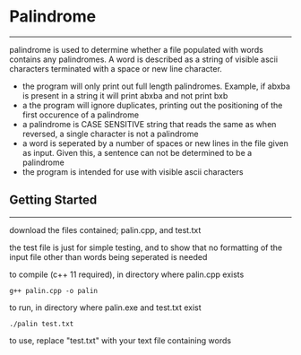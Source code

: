 # Palindrome
---

palindrome is used to determine whether a file populated with words contains any palindromes. A word is described as a string of visible ascii characters terminated with a space or new line character.

- the program will only print out full length palindromes. Example, if abxba is present in a string it will print abxba and not print bxb
- a the program will ignore duplicates, printing out the positioning of the first occurence of a palindrome
- a palindrome is CASE SENSITIVE string that reads the same as when reversed, a single character is not a palindrome
-	a word is seperated by a number of spaces or new lines in the file given as input. Given this, a sentence can not be determined to be a palindrome
- the program is intended for use with visible ascii characters

## Getting Started
---
download the files contained; palin.cpp, and test.txt

the test file is just for simple testing, and to show that no formatting of the input file other than words being seperated is needed

to compile (c++ 11 required), in directory where palin.cpp exists

```
g++ palin.cpp -o palin
```

to run, in directory where palin.exe and test.txt exist 
```
./palin test.txt
```
to use, replace "test.txt" with your text file containing words
